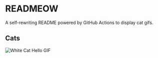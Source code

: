 # READMEOW

A self-rewriting README powered by GitHub Actions to display cat gifs.

## Cats

![White Cat Hello GIF](https://media2.giphy.com/media/v1.Y2lkPTlhY2QwMmRhNXQzbmt3eGhjaTk3b245NTV6emJjdm05bjR2bjB6ZHdnNXJka3N2YyZlcD12MV9naWZzX3NlYXJjaCZjdD1n/vFKqnCdLPNOKc/200.gif)
